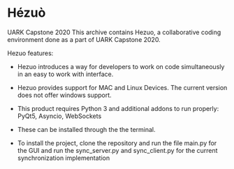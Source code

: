 # Hézuò
UARK Capstone 2020
   This archive contains Hezuo, a collaborative coding environment
   done as a part of UARK Capstone 2020.

   Hezuo features:

 * Hezuo introduces a way for developers to work on code simultaneously 
   in an easy to work with interface.

 * Hezuo provides support for MAC and Linux Devices. The current version
   does not offer windows support.

 * This product requires Python 3 and additional addons to run properly:
   PyQt5, Asyncio, WebSockets

 * These can be installed through the the terminal.

 * To install the project, clone the repository and run the file main.py for the GUI
   and run the sync_server.py and sync_client.py for the current synchronization implementation